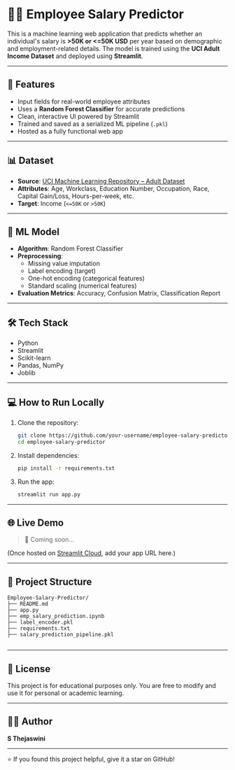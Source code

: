 
# 🧑‍💼 Employee Salary Predictor

This is a machine learning web application that predicts whether an individual's salary is **>50K or <=50K USD** per year based on demographic and employment-related details. The model is trained using the **UCI Adult Income Dataset** and deployed using **Streamlit**.

---

## 🚀 Features

- Input fields for real-world employee attributes
- Uses a **Random Forest Classifier** for accurate predictions
- Clean, interactive UI powered by Streamlit
- Trained and saved as a serialized ML pipeline (`.pkl`)
- Hosted as a fully functional web app

---

## 📊 Dataset

- **Source**: [UCI Machine Learning Repository – Adult Dataset](https://archive.ics.uci.edu/ml/datasets/adult)
- **Attributes**: Age, Workclass, Education Number, Occupation, Race, Capital Gain/Loss, Hours-per-week, etc.
- **Target**: Income (`<=50K` or `>50K`)

---

## 🧠 ML Model

- **Algorithm**: Random Forest Classifier
- **Preprocessing**:
  - Missing value imputation
  - Label encoding (target)
  - One-hot encoding (categorical features)
  - Standard scaling (numerical features)
- **Evaluation Metrics**: Accuracy, Confusion Matrix, Classification Report

---

## 🛠️ Tech Stack

- Python
- Streamlit
- Scikit-learn
- Pandas, NumPy
- Joblib

---

## 💻 How to Run Locally

1. Clone the repository:
   ```bash
   git clone https://github.com/your-username/employee-salary-predictor.git
   cd employee-salary-predictor
   ```

2. Install dependencies:
   ```bash
   pip install -r requirements.txt
   ```

3. Run the app:
   ```bash
   streamlit run app.py
   ```

---

## 🌐 Live Demo

> 🔗 Coming soon...

(Once hosted on [Streamlit Cloud](https://streamlit.io/cloud), add your app URL here.)

---

## 📁 Project Structure

```
Employee-Salary-Predictor/
├── README.md                        
├── app.py                           
├── emp_salary_prediction.ipynb      
├── label_encoder.pkl                
├── requirements.txt                 
├── salary_prediction_pipeline.pkl   


```

---

## 📄 License

This project is for educational purposes only. You are free to modify and use it for personal or academic learning.

---

## 🙋‍♀️ Author

**S Thejaswini**  

---

⭐ If you found this project helpful, give it a star on GitHub!
